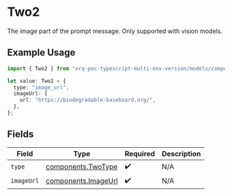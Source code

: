 # Two2

The image part of the prompt message. Only supported with vision models.

## Example Usage

```typescript
import { Two2 } from "orq-poc-typescript-multi-env-version/models/components";

let value: Two2 = {
  type: "image_url",
  imageUrl: {
    url: "https://biodegradable-baseboard.org/",
  },
};
```

## Fields

| Field                                                      | Type                                                       | Required                                                   | Description                                                |
| ---------------------------------------------------------- | ---------------------------------------------------------- | ---------------------------------------------------------- | ---------------------------------------------------------- |
| `type`                                                     | [components.TwoType](../../models/components/twotype.md)   | :heavy_check_mark:                                         | N/A                                                        |
| `imageUrl`                                                 | [components.ImageUrl](../../models/components/imageurl.md) | :heavy_check_mark:                                         | N/A                                                        |
